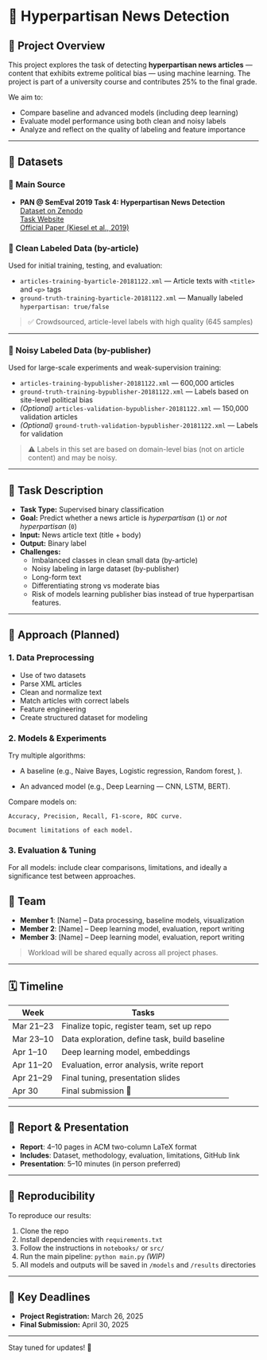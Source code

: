 # 📰 Hyperpartisan News Detection

## 📌 Project Overview

This project explores the task of detecting **hyperpartisan news articles** — content that exhibits extreme political bias — using machine learning. The project is part of a university course and contributes 25% to the final grade.

We aim to:
- Compare baseline and advanced models (including deep learning)
- Evaluate model performance using both clean and noisy labels
- Analyze and reflect on the quality of labeling and feature importance

---

## 📂 Datasets

### 🔗 Main Source

- **PAN @ SemEval 2019 Task 4: Hyperpartisan News Detection**  
  [Dataset on Zenodo](https://doi.org/10.5281/zenodo.1489920)  
  [Task Website](https://webis.de/data/pan-semeval-hyperpartisan-news-detection-19.html)  
  [Official Paper (Kiesel et al., 2019)](https://downloads.webis.de/publications/papers/kiesel_2019c.pdf)

### 📁 Clean Labeled Data (by-article)

Used for initial training, testing, and evaluation:

- `articles-training-byarticle-20181122.xml` — Article texts with `<title>` and `<p>` tags
- `ground-truth-training-byarticle-20181122.xml` — Manually labeled `hyperpartisan: true/false`

> ✅ Crowdsourced, article-level labels with high quality (645 samples)

---

### 📁 Noisy Labeled Data (by-publisher)

Used for large-scale experiments and weak-supervision training:

- `articles-training-bypublisher-20181122.xml` — 600,000 articles
- `ground-truth-training-bypublisher-20181122.xml` — Labels based on site-level political bias
- *(Optional)* `articles-validation-bypublisher-20181122.xml` — 150,000 validation articles
- *(Optional)* `ground-truth-validation-bypublisher-20181122.xml` — Labels for validation

> ⚠️ Labels in this set are based on domain-level bias (not on article content) and may be noisy.

---

## 🎯 Task Description

- **Task Type:** Supervised binary classification
- **Goal:** Predict whether a news article is *hyperpartisan* (`1`) or *not hyperpartisan* (`0`)
- **Input:** News article text (title + body)
- **Output:** Binary label
- **Challenges:**
  - Imbalanced classes in clean small data (by-article)
  - Noisy labeling in large dataset (by-publisher)
  - Long-form text
  - Differentiating strong vs moderate bias
  - Risk of models learning publisher bias instead of true hyperpartisan features.

---

## 🧠 Approach (Planned)

### 1. **Data Preprocessing**
- Use of two datasets
- Parse XML articles
- Clean and normalize text
- Match articles with correct labels
- Feature engineering 
- Create structured dataset for modeling
  
### 2. **Models & Experiments**
Try multiple algorithms:

  -  A baseline (e.g., Naive Bayes, Logistic regression, Random forest, ).

  -  An advanced model (e.g., Deep Learning — CNN, LSTM, BERT).

Compare models on:

    Accuracy, Precision, Recall, F1-score, ROC curve.

    Document limitations of each model.

### 3. **Evaluation & Tuning**

  For all models: include clear comparisons, limitations, and ideally a significance test between approaches.

## 👥 Team

- **Member 1**: [Name] – Data processing, baseline models, visualization
- **Member 2**: [Name] – Deep learning model, evaluation, report writing
- **Member 3**: [Name] – Deep learning model, evaluation, report writing

> Workload will be shared equally across all project phases.

---

## 🗓️ Timeline

| Week | Tasks |
|------|-------|
| Mar 21–23 | Finalize topic, register team, set up repo |
| Mar 23–10 | Data exploration, define task, build baseline |
| Apr 1–10  | Deep learning model, embeddings |
| Apr 11–20 | Evaluation, error analysis, write report |
| Apr 21–29 | Final tuning, presentation slides |
| Apr 30    | Final submission 🎉 |

---

## 📝 Report & Presentation

- **Report**: 4–10 pages in ACM two-column LaTeX format  
- **Includes**: Dataset, methodology, evaluation, limitations, GitHub link
- **Presentation**: 5–10 minutes (in person preferred)

---

## 🔁 Reproducibility

To reproduce our results:

1. Clone the repo  
2. Install dependencies with `requirements.txt`  
3. Follow the instructions in `notebooks/` or `src/`  
4. Run the main pipeline: `python main.py` *(WIP)*  
5. All models and outputs will be saved in `/models` and `/results` directories

---

## 📅 Key Deadlines

- **Project Registration:** March 26, 2025
- **Final Submission:** April 30, 2025

---

Stay tuned for updates! 🚀
